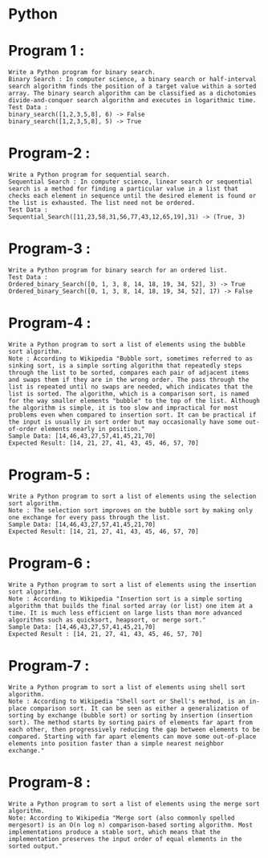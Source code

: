 # Python 

# Program 1 :
    Write a Python program for binary search.
    Binary Search : In computer science, a binary search or half-interval search algorithm finds the position of a target value within a sorted array. The binary search algorithm can be classified as a dichotomies divide-and-conquer search algorithm and executes in logarithmic time.
    Test Data :
    binary_search([1,2,3,5,8], 6) -> False
    binary_search([1,2,3,5,8], 5) -> True

# Program-2 : 
    Write a Python program for sequential search. 
    Sequential Search : In computer science, linear search or sequential search is a method for finding a particular value in a list that checks each element in sequence until the desired element is found or the list is exhausted. The list need not be ordered.
    Test Data :
    Sequential_Search([11,23,58,31,56,77,43,12,65,19],31) -> (True, 3)

# Program-3 :
    Write a Python program for binary search for an ordered list.
    Test Data :
    Ordered_binary_Search([0, 1, 3, 8, 14, 18, 19, 34, 52], 3) -> True
    Ordered_binary_Search([0, 1, 3, 8, 14, 18, 19, 34, 52], 17) -> False

# Program-4 :
    Write a Python program to sort a list of elements using the bubble sort algorithm. 
    Note : According to Wikipedia "Bubble sort, sometimes referred to as sinking sort, is a simple sorting algorithm that repeatedly steps through the list to be sorted, compares each pair of adjacent items and swaps them if they are in the wrong order. The pass through the list is repeated until no swaps are needed, which indicates that the list is sorted. The algorithm, which is a comparison sort, is named for the way smaller elements "bubble" to the top of the list. Although the algorithm is simple, it is too slow and impractical for most problems even when compared to insertion sort. It can be practical if the input is usually in sort order but may occasionally have some out-of-order elements nearly in position."
    Sample Data: [14,46,43,27,57,41,45,21,70]
    Expected Result: [14, 21, 27, 41, 43, 45, 46, 57, 70]
# Program-5 :
    Write a Python program to sort a list of elements using the selection sort algorithm. 
    Note : The selection sort improves on the bubble sort by making only one exchange for every pass through the list. 
    Sample Data: [14,46,43,27,57,41,45,21,70]
    Expected Result: [14, 21, 27, 41, 43, 45, 46, 57, 70]

# Program-6 : 
    Write a Python program to sort a list of elements using the insertion sort algorithm. 
    Note : According to Wikipedia "Insertion sort is a simple sorting algorithm that builds the final sorted array (or list) one item at a time. It is much less efficient on large lists than more advanced algorithms such as quicksort, heapsort, or merge sort."
    Sample Data: [14,46,43,27,57,41,45,21,70]
    Expected Result : [14, 21, 27, 41, 43, 45, 46, 57, 70]

# Program-7 :
    Write a Python program to sort a list of elements using shell sort algorithm. 
    Note : According to Wikipedia "Shell sort or Shell's method, is an in-place comparison sort. It can be seen as either a generalization of sorting by exchange (bubble sort) or sorting by insertion (insertion sort). The method starts by sorting pairs of elements far apart from each other, then progressively reducing the gap between elements to be compared. Starting with far apart elements can move some out-of-place elements into position faster than a simple nearest neighbor exchange."

# Program-8 :
    Write a Python program to sort a list of elements using the merge sort algorithm. 
    Note: According to Wikipedia "Merge sort (also commonly spelled mergesort) is an O(n log n) comparison-based sorting algorithm. Most implementations produce a stable sort, which means that the implementation preserves the input order of equal elements in the sorted output."